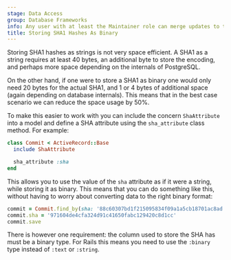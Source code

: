 ```yaml
---
stage: Data Access
group: Database Frameworks
info: Any user with at least the Maintainer role can merge updates to this content. For details, see https://docs.gitlab.com/development/development_processes/#development-guidelines-review.
title: Storing SHA1 Hashes As Binary
---
```


Storing SHA1 hashes as strings is not very space efficient. A SHA1 as a string
requires at least 40 bytes, an additional byte to store the encoding, and
perhaps more space depending on the internals of PostgreSQL.

On the other hand, if one were to store a SHA1 as binary one would only need 20
bytes for the actual SHA1, and 1 or 4 bytes of additional space (again depending
on database internals). This means that in the best case scenario we can reduce
the space usage by 50%.

To make this easier to work with you can include the concern `ShaAttribute` into
a model and define a SHA attribute using the `sha_attribute` class method. For
example:

```ruby
class Commit < ActiveRecord::Base
  include ShaAttribute

  sha_attribute :sha
end
```

This allows you to use the value of the `sha` attribute as if it were a string,
while storing it as binary. This means that you can do something like this,
without having to worry about converting data to the right binary format:

```ruby
commit = Commit.find_by(sha: '88c60307bd1f215095834f09a1a5cb18701ac8ad')
commit.sha = '971604de4cfa324d91c41650fabc129420c8d1cc'
commit.save
```

There is however one requirement: the column used to store the SHA has must be
a binary type. For Rails this means you need to use the `:binary` type instead
of `:text` or `:string`.
